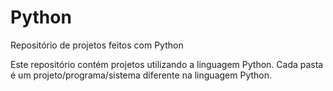 # Python
Repositório de projetos feitos com Python

Este repositório contém projetos utilizando a linguagem Python. Cada pasta é um projeto/programa/sistema diferente na linguagem Python.
